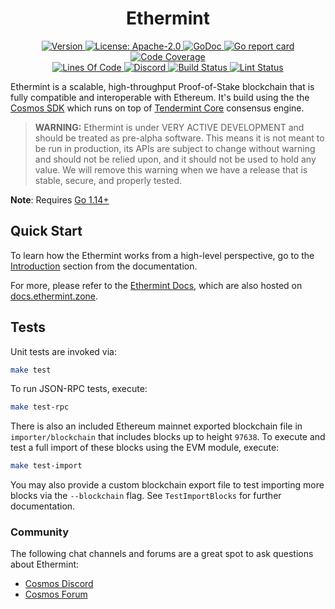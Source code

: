 <!--
parent:
  order: false
-->

<div align="center">
  <h1> Ethermint </h1>
</div>

<div align="center">
  <a href="https://github.com/cosmos/ethermint/releases/latest">
    <img alt="Version" src="https://img.shields.io/github/tag/cosmos/ethermint.svg" />
  </a>
  <a href="https://github.com/cosmos/ethermint/blob/development/LICENSE">
    <img alt="License: Apache-2.0" src="https://img.shields.io/github/license/cosmos/ethermint.svg" />
  </a>
  <a href="https://pkg.go.dev/github.com/cosmos/ethermint?tab=doc">
    <img alt="GoDoc" src="https://godoc.org/github.com/cosmos/ethermint?status.svg" />
  </a>
  <a href="https://goreportcard.com/report/github.com/cosmos/ethermint">
    <img alt="Go report card" src="https://goreportcard.com/badge/github.com/cosmos/ethermint"/>
  </a>
  <a href="https://codecov.io/gh/cosmos/ethermint">
    <img alt="Code Coverage" src="https://codecov.io/gh/cosmos/ethermint/branch/development/graph/badge.svg" />
  </a>
</div>
<div align="center">
  <a href="https://github.com/cosmos/ethermint">
    <img alt="Lines Of Code" src="https://tokei.rs/b1/github/cosmos/ethermint" />
  </a>
  <a href="https://discord.gg/AzefAFd">
    <img alt="Discord" src="https://img.shields.io/discord/669268347736686612.svg" />
  </a>
  <a href="https://github.com/cosmos/ethermint/actions?query=workflow%3ABuild">
    <img alt="Build Status" src="https://github.com/cosmos/ethermint/workflows/Build/badge.svg" />
  </a>
  <a href="https://github.com/cosmos/ethermint/actions?query=workflow%3ALint">
    <img alt="Lint Status" src="https://github.com/cosmos/ethermint/workflows/Lint/badge.svg" />
  </a>
</div>

Ethermint is a scalable, high-throughput Proof-of-Stake blockchain that is fully compatible and
interoperable with Ethereum. It's build using the the [Cosmos SDK](https://github.com/cosmos/cosmos-sdk/) which runs on top of [Tendermint Core](https://github.com/tendermint/tendermint) consensus engine.

> **WARNING:** Ethermint is under VERY ACTIVE DEVELOPMENT and should be treated as pre-alpha software. This means it is not meant to be run in production, its APIs are subject to change without warning and should not be relied upon, and it should not be used to hold any value. We will remove this warning when we have a release that is stable, secure, and properly tested.

**Note**: Requires [Go 1.14+](https://golang.org/dl/)

## Quick Start

To learn how the Ethermint works from a high-level perspective, go to the [Introduction](./docs/intro/overview.md) section from the documentation.

For more, please refer to the [Ethermint Docs](./docs/), which are also hosted on [docs.ethermint.zone](https://docs.ethermint.zone/).

## Tests

Unit tests are invoked via:

```bash
make test
```

To run JSON-RPC tests, execute:

```bash
make test-rpc
```

There is also an included Ethereum mainnet exported blockchain file in `importer/blockchain`
that includes blocks up to height `97638`. To execute and test a full import of
these blocks using the EVM module, execute:

```bash
make test-import
```

You may also provide a custom blockchain export file to test importing more blocks
via the `--blockchain` flag. See `TestImportBlocks` for further documentation.

### Community

The following chat channels and forums are a great spot to ask questions about Ethermint:

- [Cosmos Discord](https://discord.gg/W8trcGV)
- [Cosmos Forum](https://forum.cosmos.network)
